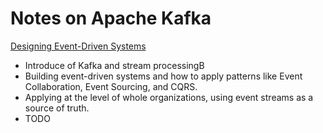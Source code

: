 # Notes on Apache Kafka

[Designing Event-Driven Systems]()

* Introduce of Kafka and stream processingB
* Building event-driven systems and how to apply patterns like Event Collaboration, Event Sourcing, and
CQRS. 
* Applying at the level of whole organizations, using event streams as a source
of truth. 
* TODO